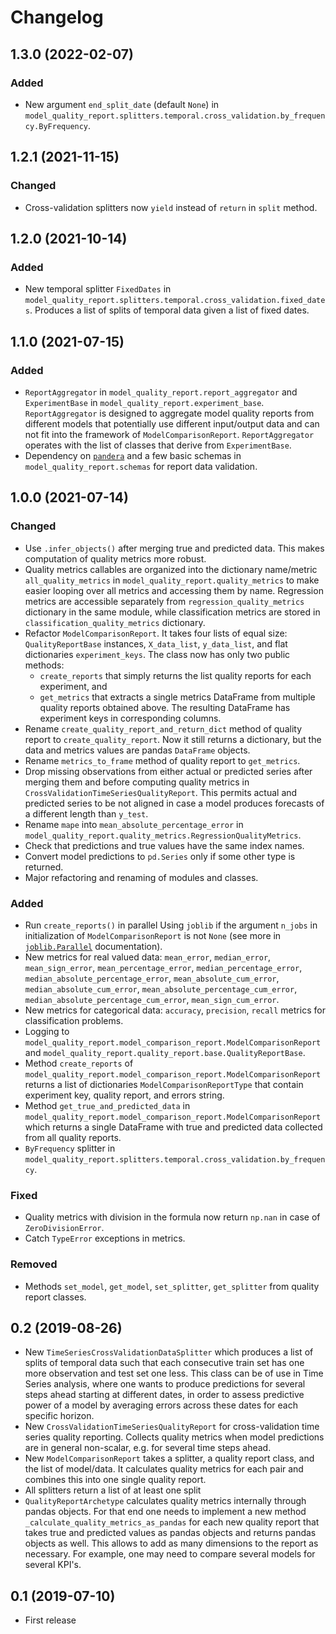# Changelog

## 1.3.0 (2022-02-07)
### Added
- New argument `end_split_date` (default `None`) in `model_quality_report.splitters.temporal.cross_validation.by_frequency.ByFrequency`.

## 1.2.1 (2021-11-15)
### Changed
- Cross-validation splitters now `yield` instead of `return` in `split` method.

## 1.2.0 (2021-10-14)
### Added
- New temporal splitter `FixedDates` in `model_quality_report.splitters.temporal.cross_validation.fixed_dates`. Produces a list of splits of temporal data given a list of fixed dates.

## 1.1.0 (2021-07-15)
### Added
- `ReportAggregator` in `model_quality_report.report_aggregator` and `ExperimentBase` in `model_quality_report.experiment_base`. `ReportAggregator` is designed to aggregate model quality reports from different models that potentially use different input/output data and can not fit into the framework of `ModelComparisonReport`. `ReportAggregator` operates with the list of classes that derive from `ExperimentBase`.   
- Dependency on [`pandera`](https://pandera.readthedocs.io/) and a few basic schemas in `model_quality_report.schemas` for report data validation.

## 1.0.0 (2021-07-14)
### Changed
- Use `.infer_objects()` after merging true and predicted data. This makes computation of quality metrics more robust.
- Quality metrics callables are organized into the dictionary name/metric `all_quality_metrics` in `model_quality_report.quality_metrics` to make easier looping over all metrics and accessing them by name. Regression metrics are accessible separately from `regression_quality_metrics` dictionary in the same module, while classification metrics are stored in `classification_quality_metrics` dictionary.
- Refactor `ModelComparisonReport`. It takes four lists of equal size: `QualityReportBase` instances, `X_data_list`, `y_data_list`, and flat dictionaries `experiment_keys`. The class now has only two public methods:
  - `create_reports` that simply returns the list quality reports for each experiment, and
  - `get_metrics` that extracts a single metrics DataFrame from multiple quality reports obtained above. The resulting DataFrame has experiment keys in corresponding columns. 
- Rename `create_quality_report_and_return_dict` method of quality report to `create_quality_report`. Now it still returns a dictionary, but the data and metrics values are pandas `DataFrame` objects.
- Rename `metrics_to_frame` method  of quality report to `get_metrics`.
- Drop missing observations from either actual or predicted series after merging them and before computing quality metrics in `CrossValidationTimeSeriesQualityReport`. This permits actual and predicted series to be not aligned in case a model produces forecasts of a different length than `y_test`. 
- Rename `mape` into `mean_absolute_percentage_error` in `model_quality_report.quality_metrics.RegressionQualityMetrics`.
- Check that predictions and true values have the same index names.
- Convert model predictions to `pd.Series` only if some other type is returned.
- Major refactoring and renaming of modules and classes.
### Added
- Run `create_reports()` in parallel Using `joblib` if the argument `n_jobs` in initialization of `ModelComparisonReport` is not `None` (see more in [`joblib.Parallel`](https://joblib.readthedocs.io/en/latest/generated/joblib.Parallel.html) documentation).
- New metrics for real valued data: `mean_error`, `median_error`, `mean_sign_error`, `mean_percentage_error`, `median_percentage_error`, `median_absolute_percentage_error`, `mean_absolute_cum_error`, `median_absolute_cum_error`, `mean_absolute_percentage_cum_error`, `median_absolute_percentage_cum_error`, `mean_sign_cum_error`. 
- New metrics for categorical data: `accuracy`, `precision`, `recall` metrics for classification problems.
- Logging to `model_quality_report.model_comparison_report.ModelComparisonReport` and `model_quality_report.quality_report.base.QualityReportBase`.
- Method `create_reports` of `model_quality_report.model_comparison_report.ModelComparisonReport` returns a list of dictionaries `ModelComparisonReportType` that contain experiment key, quality report, and errors string.
- Method `get_true_and_predicted_data` in `model_quality_report.model_comparison_report.ModelComparisonReport` which returns a single DataFrame with true and predicted data collected from all quality reports.
- `ByFrequency` splitter in `model_quality_report.splitters.temporal.cross_validation.by_frequency`.
### Fixed
- Quality metrics with division in the formula now return `np.nan` in case of `ZeroDivisionError`. 
- Catch `TypeError` exceptions in metrics.
### Removed
- Methods `set_model`, `get_model`, `set_splitter`, `get_splitter` from quality report classes.

## 0.2 (2019-08-26)
- New `TimeSeriesCrossValidationDataSplitter` which produces a list of splits of temporal data such that each consecutive train set has one more observation and test set one less. This class can be of use in Time Series analysis, where one wants to produce predictions for several steps ahead starting at different dates, in order to assess predictive power of a model by averaging errors across these dates for each specific horizon.
- New `CrossValidationTimeSeriesQualityReport` for cross-validation time series quality reporting. Collects quality metrics when model predictions are in general non-scalar, e.g. for several time steps ahead.
- New `ModelComparisonReport` takes a splitter, a quality report class, and the list of model/data. It calculates quality metrics for each pair and combines this into one single quality report.
- All splitters return a list of at least one split
- `QualityReportArchetype` calculates quality metrics internally through pandas objects. For that end one needs to implement a new method `_calculate_quality_metrics_as_pandas` for each new quality report that takes true and predicted values as pandas objects and returns pandas objects as well. This allows to add as many dimensions to the report as necessary. For example, one may need to compare several models for several KPI's.

## 0.1 (2019-07-10)
- First release
